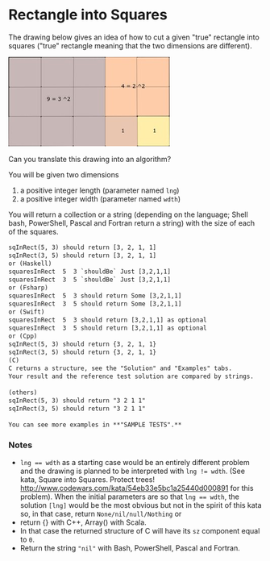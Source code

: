 # Rectangle into Squares
The drawing below gives an idea of how to cut a given "true" rectangle into squares ("true" rectangle meaning that the two dimensions are different).

![Rectangle into squares](images/img.png)

Can you translate this drawing into an algorithm?

You will be given two dimensions

1. a positive integer length (parameter named `lng`)
2. a positive integer width (parameter named `wdth`)

You will return a collection or a string (depending on the language; Shell bash, PowerShell, Pascal and Fortran return a string) with the size of each of the squares.

```
sqInRect(5, 3) should return [3, 2, 1, 1]
sqInRect(3, 5) should return [3, 2, 1, 1]
or (Haskell)
squaresInRect  5  3 `shouldBe` Just [3,2,1,1]
squaresInRect  3  5 `shouldBe` Just [3,2,1,1]
or (Fsharp)
squaresInRect  5  3 should return Some [3,2,1,1]
squaresInRect  3  5 should return Some [3,2,1,1]
or (Swift)
squaresInRect  5  3 should return [3,2,1,1] as optional
squaresInRect  3  5 should return [3,2,1,1] as optional
or (Cpp)
sqInRect(5, 3) should return {3, 2, 1, 1}
sqInRect(3, 5) should return {3, 2, 1, 1}
(C)
C returns a structure, see the "Solution" and "Examples" tabs.
Your result and the reference test solution are compared by strings.

(others)
sqInRect(5, 3) should return "3 2 1 1"
sqInRect(3, 5) should return "3 2 1 1"

You can see more examples in **"SAMPLE TESTS".**
```

### Notes
* `lng == wdth` as a starting case would be an entirely different problem and the drawing is planned to be interpreted with `lng != wdth`. (See kata, Square into Squares. Protect trees! http://www.codewars.com/kata/54eb33e5bc1a25440d000891 for this problem). When the initial parameters are so that `lng == wdth`, the solution `[lng]` would be the most obvious but not in the spirit of this kata so, in that case, return `None/nil/null/Nothing` or
* return {} with C++, Array() with Scala.
* In that case the returned structure of C will have its `sz` component equal to `0`.
* Return the string `"nil"` with Bash, PowerShell, Pascal and Fortran.